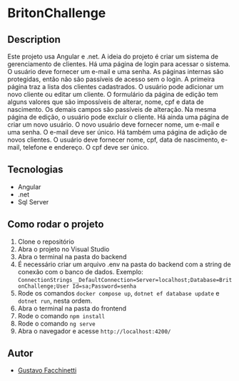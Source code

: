 # BritonChallenge

## Description
Este projeto usa Angular e .net. A ideia do projeto é criar um sistema de gerenciamento de clientes. 
Há uma página de login para acessar o sistema. O usuário deve fornecer um e-mail e uma senha.
As páginas internas são protegidas, então não são passíveis de acesso sem o login.
A primeira página traz a lista dos clientes cadastrados. O usuário pode adicionar um novo cliente ou editar um cliente. 
O formulário da página de edição tem alguns valores que são impossíveis de alterar, nome, cpf e data de nascimento. Os demais campos são passíveis de alteração.
Na mesma página de edição, o usuário pode excluir o cliente.
Há ainda uma página de criar um novo usuário. O novo usuário deve fornecer nome, um e-mail e uma senha. O e-mail deve ser único.
Há também uma página de adição de novos clientes. O usuário deve fornecer nome, cpf, data de nascimento, e-mail, telefone e endereço. O cpf deve ser único.

## Tecnologias
- Angular
- .net
- Sql Server

## Como rodar o projeto
1. Clone o repositório
2. Abra o projeto no Visual Studio
3. Abra o terminal na pasta do backend
4. É necessário criar um arquivo .env na pasta do backend com a string de conexão com o banco de dados. Exemplo: `ConnectionStrings__DefaultConnection=Server=localhost;Database=BritonChallenge;User Id=sa;Password=senha`
5. Rode os comandos `docker compose up`, `dotnet ef database update` e `dotnet run`, nesta ordem.
6. Abra o terminal na pasta do frontend
7. Rode o comando `npm install`
8. Rode o comando `ng serve`
9. Abra o navegador e acesse `http://localhost:4200/`

## Autor
- [Gustavo Facchinetti](https://www.linkedin.com/in/gustavo-facchinetti/)

```



